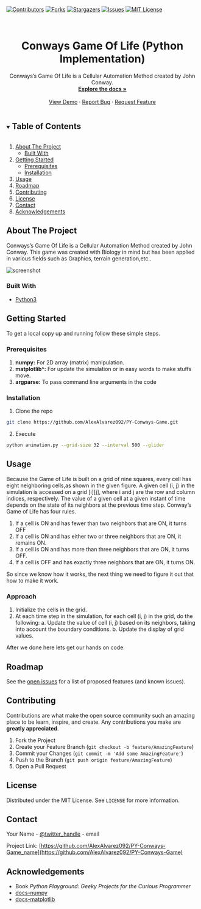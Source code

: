 [![Contributors][contributors-shield]][contributors-url]
[![Forks][forks-shield]][forks-url]
[![Stargazers][stars-shield]][stars-url]
[![Issues][issues-shield]][issues-url]
[![MIT License][license-shield]][license-url]





<!-- PROJECT LOGO -->
<br />
<p align="center">
  <h1 align="center">Conways Game Of Life (Python Implementation)</h1>

  <p align="center">
    Conways’s Game Of Life is a Cellular Automation Method created by John Conway.
    <br />
    <a href="https://github.com/AlexAlvarez092/PY-Conways-Game"><strong>Explore the docs »</strong></a>
    <br />
    <br />
    <a href="https://github.com/AlexAlvarez092/PY-Conways-Game">View Demo</a>
    ·
    <a href="https://github.com/AlexAlvarez092/PY-Conways-Game/issues">Report Bug</a>
    ·
    <a href="https://github.com/AlexAlvarez092/PY-Conways-Game/issues">Request Feature</a>
  </p>
</p>



<!-- TABLE OF CONTENTS -->
<details open="open">
  <summary><h2 style="display: inline-block">Table of Contents</h2></summary>
  <ol>
    <li>
      <a href="#about-the-project">About The Project</a>
      <ul>
        <li><a href="#built-with">Built With</a></li>
      </ul>
    </li>
    <li>
      <a href="#getting-started">Getting Started</a>
      <ul>
        <li><a href="#prerequisites">Prerequisites</a></li>
        <li><a href="#installation">Installation</a></li>
      </ul>
    </li>
    <li><a href="#usage">Usage</a></li>
    <li><a href="#roadmap">Roadmap</a></li>
    <li><a href="#contributing">Contributing</a></li>
    <li><a href="#license">License</a></li>
    <li><a href="#contact">Contact</a></li>
    <li><a href="#acknowledgements">Acknowledgements</a></li>
  </ol>
</details>



<!-- ABOUT THE PROJECT -->
## About The Project

Conways’s Game Of Life is a Cellular Automation Method created by John Conway. This game was created with Biology in mind but has been applied in various fields such as Graphics, terrain generation,etc..

![screenshot](https://media.geeksforgeeks.org/wp-content/uploads/life_game.gif)


### Built With

* [Python3][python-url]



<!-- GETTING STARTED -->
## Getting Started

To get a local copy up and running follow these simple steps.

### Prerequisites
1. **numpy:** For 2D array (matrix) manipulation.
2. **matplotlib^:** For update the simulation or in easy words to make stuffs move.
3. **argparse:** To pass command line arguments in the code


### Installation

1. Clone the repo


```sh
git clone https://github.com/AlexAlvarez092/PY-Conways-Game.git
```


2. Execute


```sh
python animation.py --grid-size 32 --interval 500 --glider
```



<!-- USAGE EXAMPLES -->
## Usage

Because the Game of Life is built on a grid of nine squares, every cell has eight neighboring cells,as shown in the given figure. A given cell (i, j) in the simulation is accessed on a grid [i][j], where i and j are the row and column indices, respectively. The value of a given cell at a given instant of time depends on the state of its neighbors at the previous time step. Conway’s Game of Life has four rules.

1. If a cell is ON and has fewer than two neighbors that are ON, it turns OFF
2. If a cell is ON and has either two or three neighbors that are ON, it remains ON.
3. If a cell is ON and has more than three neighbors that are ON, it turns OFF.
4. If a cell is OFF and has exactly three neighbors that are ON, it turns ON.

So since we know how it works, the next thing we need to figure it out that how to make it work.

### Approach
1. Initialize the cells in the grid.
2. At each time step in the simulation, for each cell (i, j) in the grid, do the following:
  a. Update the value of cell (i, j) based on its neighbors, taking into account the boundary conditions.
  b. Update the display of grid values.

After we done here lets get our hands on code.



<!-- ROADMAP -->
## Roadmap

See the [open issues](https://github.com/AlexAlvarez092/PY-Conways-Game/issues) for a list of proposed features (and known issues).



<!-- CONTRIBUTING -->
## Contributing

Contributions are what make the open source community such an amazing place to be learn, inspire, and create. Any contributions you make are **greatly appreciated**.

1. Fork the Project
2. Create your Feature Branch (`git checkout -b feature/AmazingFeature`)
3. Commit your Changes (`git commit -m 'Add some AmazingFeature'`)
4. Push to the Branch (`git push origin feature/AmazingFeature`)
5. Open a Pull Request



<!-- LICENSE -->
## License

Distributed under the MIT License. See `LICENSE` for more information.



<!-- CONTACT -->
## Contact

Your Name - [@twitter_handle](https://twitter.com/twitter_handle) - email

Project Link: [https://github.com/AlexAlvarez092/PY-Conways-Game_name](https://github.com/AlexAlvarez092/PY-Conways-Game)



<!-- ACKNOWLEDGEMENTS -->
## Acknowledgements

* Book *Python Playground: Geeky Projects for the Curious Programmer*
* [docs-numpy](https://docs.scipy.org/doc/numpy-dev/user/quickstart.html)
* [docs-matplotlib](https://matplotlib.org/users/pyplot_tutorial.html)





<!-- MARKDOWN LINKS & IMAGES -->
<!-- https://www.markdownguide.org/basic-syntax/#reference-style-links -->
[contributors-shield]: https://img.shields.io/github/contributors/AlexAlvarez092/PY-Conways-Game.svg?style=for-the-badge
[contributors-url]: https://github.com/AlexAlvarez092/PY-Conways-Game/graphs/contributors
[forks-shield]: https://img.shields.io/github/forks/AlexAlvarez092/PY-Conways-Game.svg?style=for-the-badge
[forks-url]: https://github.com/AlexAlvarez092/PY-Conways-Game/network/members
[stars-shield]: https://img.shields.io/github/stars/AlexAlvarez092/PY-Conways-Game.svg?style=for-the-badge
[stars-url]: https://github.com/AlexAlvarez092/PY-Conways-Game/stargazers
[issues-shield]: https://img.shields.io/github/issues/AlexAlvarez092/PY-Conways-Game.svg?style=for-the-badge
[issues-url]: https://github.com/AlexAlvarez092/PY-Conways-Game/issues
[license-shield]: https://img.shields.io/github/license/AlexAlvarez092/PY-Conways-Game.svg?style=for-the-badge
[license-url]: https://github.com/AlexAlvarez092/PY-Conways-Game/blob/master/LICENSE.txt


[python-url]: https://www.python.org/


[linkedin-shield]: https://img.shields.io/badge/-LinkedIn-black.svg?style=for-the-badge&logo=linkedin&colorB=555
[linkedin-url]: https://www.linkedin.com/in/alejandro-%C3%A1lvarez-garc%C3%ADa-365593124/
